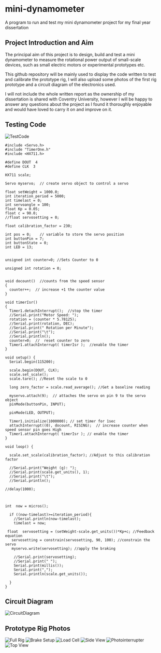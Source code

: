 # mini-dynamometer
A program to run and test my mini dynamometer project for my final year dissertation

## Project Introduction and Aim

The principal aim of this project is to design, build and test a mini dynamometer to measure the rotational power output of small-scale devices, such as small electric motors or experimental prototypes etc.

This github repository will be mainly used to display the code written to test and calibrate the prototype rig, I will also upload some photos of the first rig prototype and a circuit diagram of the electronics used. 

I will not include the whole written report as the ownership of my dissertation is shared with Coventry University, however I will be happy to answer any questions about the project as I found it thoroughly enjoyable and would have loved to carry it on and improve on it.

## Testing Code

![TestCode](/ControlLoopNewest.ino)

```arduino
#include <Servo.h>
#include "TimerOne.h"
#include <HX711.h>

#define DOUT  4
#define CLK  3

HX711 scale;

Servo myservo;  // create servo object to control a servo

float setWeight = 1000.0;
int iteration_period = 5000;
int timelast = 0;
int servoangle = 100;
float Kp = 0.05;
float c = 90.0;
//float servosetting = 0;

float calibration_factor = 230;

int pos = 0;    // variable to store the servo position
int buttonPin = 7;
int buttonState = 0;
int LED = 13;


unsigned int counter=0; //Sets Counter to 0

unsigned int rotation = 0;


void docount()  //counts from the speed sensor
{
  counter++;  // increase +1 the counter value
} 

void timerIsr()
{
  Timer1.detachInterrupt();  //stop the timer
  //Serial.print("Motor Speed: "); 
  rotation = (counter * 5.78125);  
  //Serial.print(rotation, DEC);  
  //Serial.print(" Rotation per Minute"); 
  //Serial.print("\t");
  //Serial.println();
  counter=0;  //  reset counter to zero
  Timer1.attachInterrupt( timerIsr );  //enable the timer
}

void setup() {
  Serial.begin(115200);

  scale.begin(DOUT, CLK);
  scale.set_scale();
  scale.tare(); //Reset the scale to 0

  long zero_factor = scale.read_average(); //Get a baseline reading
  
  myservo.attach(9);  // attaches the servo on pin 9 to the servo object
  pinMode(buttonPin, INPUT);

  pinMode(LED, OUTPUT);

  Timer1.initialize(1000000); // set timer for 1sec
  attachInterrupt((0), docount, RISING);  // increase counter when speed sensor pin goes High
  Timer1.attachInterrupt( timerIsr ); // enable the timer  
}

void loop() {

  scale.set_scale(calibration_factor); //Adjust to this calibration factor

  //Serial.print("Weight (g): ");
  //Serial.print(scale.get_units(), 1);
  //Serial.print("\t");
  //Serial.println();

//delay(1000);



int  now = micros();

  if ((now-timelast)>=iteration_period){
    //Serial.println(now-timelast);
    timelast = now;

 float  servosetting = (setWeight-scale.get_units())*Kp+c; //Feedback equation
   servosetting = constrain(servosetting, 90, 100); //constrain the servo 
   myservo.write(servosetting); //apply the braking

    //Serial.print(servosetting);
    //Serial.print(" ");
    Serial.print(millis());
    Serial.print(",");
    Serial.println(scale.get_units());

  }
}
```

## Circuit Diagram

![CircuitDiagram](/ProjectPhotos/DynamometerCircuitDiagram.png)

## Prototype Rig Photos

![Full Rig](/ProjectPhotos/20200430_224906.jpg)
![Brake Setup](/ProjectPhotos/20200430_224914.jpg)
![Load Cell](/ProjectPhotos/20200430_224933.jpg)
![Side View](/ProjectPhotos/20200430_224945.jpg)
![Photointerrupter](/ProjectPhotos/20200430_225044.jpg)
![Top View](/ProjectPhotos/20200430_225108.jpg)
